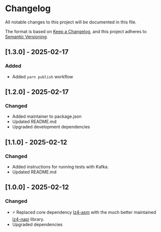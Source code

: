 # Changelog
All notable changes to this project will be documented in this file.

The format is based on [Keep a Changelog](https://keepachangelog.com/en/1.1.0/),
and this project adheres to [Semantic Versioning](https://semver.org/spec/v2.0.0.html).

## [1.3.0] - 2025-02-17
### Added
- Added `yarn publish` workflow

## [1.2.0] - 2025-02-17
### Changed
- Added maintainer to package.json
- Updated README.md
- Upgraded development dependencies

## [1.1.0] - 2025-02-12
### Changed
- Added instructions for running tests with Kafka.
- Updated README.md

## [1.0.0] - 2025-02-12
### Changed
- ⚡️ Replaced core dependency [lz4-asm](https://www.npmjs.com/package/lz4-asm) with the much better maintained [lz4-napi](https://www.npmjs.com/package/lz4-napi) library.
- Upgraded dependencies
